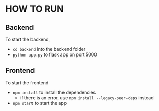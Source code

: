 # HOW TO RUN
## Backend
To start the backend, 
- `cd backend` into the backend folder
- `python app.py` to flask app on port 5000

## Frontend
To start the frontend
- `npm install` to install the dependencies
  - if there is an error, use `npm install --legacy-peer-deps` instead
- `npm start` to start the app